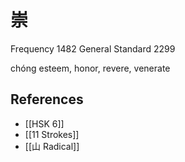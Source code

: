 # 崇
Frequency 1482
General Standard 2299

chóng
esteem, honor, revere, venerate

## References
- [[HSK 6]]
- [[11 Strokes]]
- [[山 Radical]]